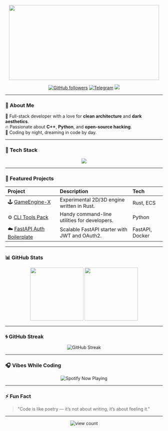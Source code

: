 <!-- Header banner -->
<p align="center">
  <img src="./assets/header.gif" width="480" height="240"/>
</p>

<p align="center">
  <a href="https://github.com/AkitaDev"><img src="https://img.shields.io/github/followers/AkitaDev?label=Follow&style=social" alt="GitHub followers"></a>
  <a href="https://t.me/AkitaSX"><img src="https://img.shields.io/badge/Telegram-@AkitaSX-blue?logo=telegram" alt="Telegram"></a>
  <a href="mailto:blacksouls@gmail.com"><img src="https://img.shields.io/badge/Email-you@example.com-red?logo=gmail"></a>
</p>

---

### 💫 About Me

🧠 Full-stack developer with a love for **clean architecture** and **dark aesthetics**.  
🔥 Passionate about **C++**, **Python**, and **open-source hacking**.  
🌙 Coding by night, dreaming in code by day.

---

### 🧰 Tech Stack

<p align="center">
  <img src="https://skillicons.dev/icons?i=rust,python,typescript,react,nodejs,fastapi,postgres,docker,linux,git,vscode" />
</p>

---

### 🚀 Featured Projects

| Project | Description | Tech |
|:--|:--|:--|
| 🕹️ [GameEngine-X](https://github.com/AkitaDev/GameEngine-X) | Experimental 2D/3D engine written in Rust. | Rust, ECS |
| ⚙️ [CLI Tools Pack](https://github.com/AkitaDev/cli-tools) | Handy command-line utilities for developers. | Python |
| ☁️ [FastAPI Auth Boilerplate](https://github.com/AkitaDev/auth-template) | Scalable FastAPI starter with JWT and OAuth2. | FastAPI, Docker |

---

### 📊 GitHub Stats

<p align="center">
  <img height="170" src="https://github-readme-stats.vercel.app/api?username=AkitaDev&show_icons=true&theme=tokyonight&hide_border=true&include_all_commits=true" />
  <img height="170" src="https://github-readme-stats.vercel.app/api/top-langs/?username=AkitaDev&layout=compact&theme=tokyonight&hide_border=true" />
</p>

---

### 🌀 GitHub Streak

<p align="center">
  <img src="https://github-readme-streak-stats.herokuapp.com/?user=AkitaDev&theme=tokyonight&hide_border=true" alt="GitHub Streak" />
</p>

---

### 🎧 Vibes While Coding

<p align="center">
  <img src="https://spotify-github-profile.vercel.app/api/view?uid=31u4dy3tl42tn5ptx5f4p4d6vzb4&cover_image=true&theme=novatorem" alt="Spotify Now Playing"/>
</p>

---

### ⚡ Fun Fact
> "Code is like poetry — it’s not about writing, it’s about feeling it."

---

<p align="center">
  <img src="https://komarev.com/ghpvc/?username=AkitaDev&label=Profile%20views&color=0e75b6&style=flat" alt="view count" />
</p>

